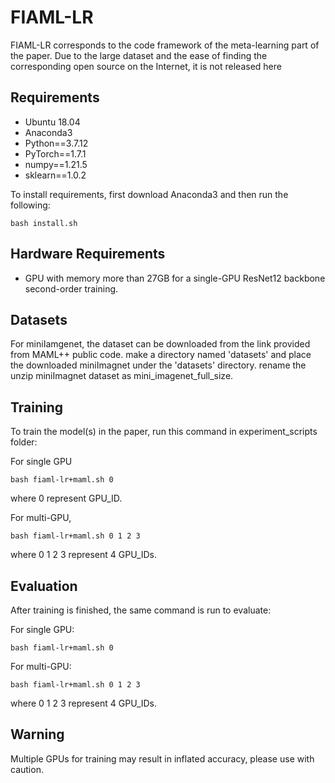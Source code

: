 # FIAML-LR
FIAML-LR corresponds to the code framework of the meta-learning part of the paper. 
Due to the large dataset and the ease of finding the corresponding open source on the Internet, it is not released here

## Requirements

- Ubuntu 18.04
- Anaconda3
- Python==3.7.12
- PyTorch==1.7.1
- numpy==1.21.5
- sklearn==1.0.2

To install requirements, first download Anaconda3 and then run the following:

```setup
bash install.sh
```

## Hardware Requirements
- GPU with memory more than 27GB for a single-GPU ResNet12 backbone second-order training.

## Datasets
For miniIamgenet, the dataset can be downloaded from the link provided from MAML++ public code.
make a directory named 'datasets' and place the downloaded miniImagnet under the 'datasets' directory.
rename the unzip miniImagnet dataset as mini_imagenet_full_size.

## Training

To train the model(s) in the paper, run this command in experiment_scripts folder:

For single GPU
```train
bash fiaml-lr+maml.sh 0
```
where 0 represent GPU_ID.

For multi-GPU,

```train
bash fiaml-lr+maml.sh 0 1 2 3
```
where 0 1 2 3 represent 4 GPU_IDs.


## Evaluation

After training is finished, the same command is run to evaluate:

For single GPU:
```eval
bash fiaml-lr+maml.sh 0
```
For multi-GPU:
```eval
bash fiaml-lr+maml.sh 0 1 2 3
```
where 0 1 2 3 represent 4 GPU_IDs.

## Warning 
Multiple GPUs for training may result in inflated accuracy, please use with caution.
